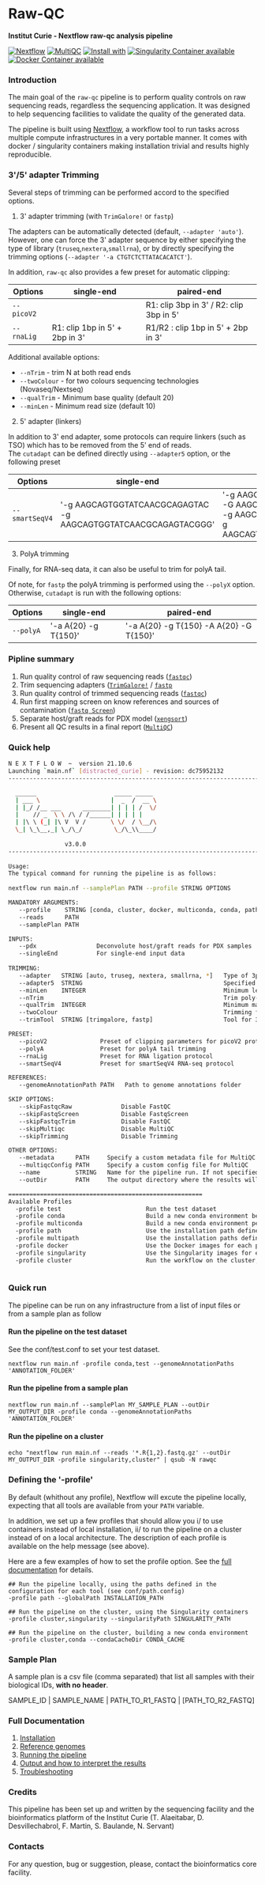 # Raw-QC 

**Institut Curie - Nextflow raw-qc analysis pipeline**

[![Nextflow](https://img.shields.io/badge/nextflow-%E2%89%A50.32.0-brightgreen.svg)](https://www.nextflow.io/)
[![MultiQC](https://img.shields.io/badge/MultiQC-1.8-blue.svg)](https://multiqc.info/)
[![Install with](https://anaconda.org/anaconda/conda-build/badges/installer/conda.svg)](https://conda.anaconda.org/anaconda)
[![Singularity Container available](https://img.shields.io/badge/singularity-available-7E4C74.svg)](https://singularity.lbl.gov/)
[![Docker Container available](https://img.shields.io/badge/docker-available-003399.svg)](https://www.docker.com/)

### Introduction

The main goal of the `raw-qc` pipeline is to perform quality controls on raw sequencing reads, regardless the sequencing application.
It was designed to help sequencing facilities to validate the quality of the generated data.

The pipeline is built using [Nextflow](https://www.nextflow.io), a workflow tool to run tasks across multiple compute infrastructures in a very portable manner. 
It comes with docker / singularity containers making installation trivial and results highly reproducible.

### 3'/5' adapter Trimming

Several steps of trimming can be performed accord to the specified options.

1. 3' adapter trimming (with `TrimGalore!` or `fastp`)

The adapters can be automatically detected (default, `--adapter 'auto'`).  
However, one can force the 3' adapter sequence by either specifying the type of library (`truseq`,`nextera`,`smallrna`), 
or by directly specifying the trimming options (`--adapter '-a CTGTCTCTTATACACATCT'`).

In addition, `raw-qc` also provides a few preset for automatic clipping:

| Options                   | single-end                     | paired-end                               |
|---------------------------|--------------------------------|------------------------------------------|
| `--picoV2`                |                                | R1: clip 3bp in 3' / R2: clip 3bp in 5'  |
| `--rnaLig`                | R1: clip 1bp in 5' + 2bp in 3' | R1/R2 :  clip 1bp in 5' + 2bp in 3'      |

Additional available options:

* `--nTrim` - trim N at both read ends
* `--twoColour` - for two colours sequencing technologies (Novaseq/Nextseq)
* `--qualTrim` - Minimum base quality (default 20)
* `--minLen` - Minimum read size (default 10)

2. 5' adapter (linkers)

In addition to 3' end adapter, some protocols can require linkers (such as TSO) which has to be removed from the 5' end of reads.  
The `cutadapt` can be defined directly using `--adapter5` option, or the following preset

| Options                   | single-end                     | paired-end                                                  |
|---------------------------|--------------------------------|-------------------------------------------------------------|
| `--smartSeqV4`            | '-g AAGCAGTGGTATCAACGCAGAGTAC -g AAGCAGTGGTATCAACGCAGAGTACGGG' | '-g AAGCAGTGGTATCAACGCAGAGTAC -G AAGCAGTGGTATCAACGCAGAGTAC -g AAGCAGTGGTATCAACGCAGAGTAC -g AAGCAGTGGTATCAACGCAGAGTACGGG' |


3. PolyA trimming

Finally, for RNA-seq data, it can also be useful to trim for polyA tail.  

Of note, for `fastp` the polyA trimming is performed using the `--polyX` option.
Otherwise, `cutadapt` is run with the following options:

| Options                   | single-end                     | paired-end                              |
|---------------------------|--------------------------------|-----------------------------------------|
| `--polyA`                 | '-a A{20} -g T{150}'           | '-a A{20} -g T{150} -A A{20} -G T{150}' |


### Pipline summary

1. Run quality control of raw sequencing reads ([`fastqc`](https://www.bioinformatics.babraham.ac.uk/projects/fastqc/))
2. Trim sequencing adapters ([`TrimGalore!`](https://github.com/FelixKrueger/TrimGalore) / [`fastp`](https://github.com/OpenGene/fastp)
3. Run quality control of trimmed sequencing reads ([`fastqc`](https://www.bioinformatics.babraham.ac.uk/projects/fastqc/))
4. Run first mapping screen on know references and sources of contamination ([`fastq Screen`](https://www.bioinformatics.babraham.ac.uk/projects/fastq_screen/))
5. Separate host/graft reads for PDX model ([`xengsort`](https://gitlab.com/genomeinformatics/xengsort))
6. Present all QC results in a final report ([`MultiQC`](http://multiqc.info/))

### Quick help

```bash
N E X T F L O W  ~  version 21.10.6
Launching `main.nf` [distracted_curie] - revision: dc75952132
------------------------------------------------------------------------

  ______                      _____ _____ 
  | ___ \                    |  _  /  __ \
  | |_/ /__ ___      ________| | | | /  \/
  |    // _  \ \ /\ / /______| | | | |    
  | |\ \ (_| |\ V  V /       \ \/  / \__/\
  \_| \_\__,_| \_/\_/         \_/\_\\____/
			
                v3.0.0
------------------------------------------------------------------------
							   
Usage:
The typical command for running the pipeline is as follows:
									   
nextflow run main.nf --samplePlan PATH --profile STRING OPTIONS

MANDATORY ARGUMENTS:
   --profile    STRING [conda, cluster, docker, multiconda, conda, path, multipath, singularity]  Configuration profile to use. Can use multiple (comma separated).
   --reads      PATH                                                                              Path to input data (must be surrounded with quotes)
   --samplePlan PATH                                                                              Path to sample plan (csv format) with raw reads (if `--reads` is not specified)

INPUTS:
   --pdx                 Deconvolute host/graft reads for PDX samples
   --singleEnd           For single-end input data
	
TRIMMING:
   --adapter   STRING [auto, truseg, nextera, smallrna, *]   Type of 3prime adapter to trim
   --adapter5  STRING                                        Specified cutadapt options for 5prime adapter trimming
   --minLen    INTEGER                                       Minimum length of trimmed sequences
   --nTrim                                                   Trim poly-N sequence at the end of the reads
   --qualTrim  INTEGER                                       Minimum mapping quality for trimming
   --twoColour                                               Trimming for NextSeq/NovaSeq sequencers
   --trimTool  STRING [trimgalore, fastp]                    Tool for 3prime adapter trimming and auto-detection

PRESET:
   --picoV2               Preset of clipping parameters for picoV2 protocol
   --polyA                Preset for polyA tail trimming
   --rnaLig               Preset for RNA ligation protocol
   --smartSeqV4           Preset for smartSeqV4 RNA-seq protocol

REFERENCES:
   --genomeAnnotationPath PATH   Path to genome annotations folder

SKIP OPTIONS:
   --skipFastqcRaw              Disable FastQC
   --skipFastqScreen            Disable FastqScreen
   --skipFastqcTrim             Disable FastQC
   --skipMultiqc                Disable MultiQC
   --skipTrimming               Disable Trimming

OTHER OPTIONS:
   --metadata      PATH     Specify a custom metadata file for MultiQC
   --multiqcConfig PATH     Specify a custom config file for MultiQC
   --name          STRING   Name for the pipeline run. If not specified, Nextflow will automatically generate a random mnemonic
   --outDir        PATH     The output directory where the results will be saved

=======================================================
Available Profiles
  -profile test                        Run the test dataset
  -profile conda                       Build a new conda environment before running the pipeline. Use `--condaCacheDir` to define the conda cache path
  -profile multiconda                  Build a new conda environment per process before running the pipeline. Use `--condaCacheDir` to define the conda cache path
  -profile path                        Use the installation path defined for all tools. Use `--globalPath` to define the insallation path
  -profile multipath                   Use the installation paths defined for each tool. Use `--globalPath` to define the insallation path
  -profile docker                      Use the Docker images for each process
  -profile singularity                 Use the Singularity images for each process. Use `--singularityPath` to define the insallation path
  -profile cluster                     Run the workflow on the cluster, instead of locally
  
```

### Quick run

The pipeline can be run on any infrastructure from a list of input files or from a sample plan as follow

#### Run the pipeline on the test dataset
See the conf/test.conf to set your test dataset.

```
nextflow run main.nf -profile conda,test --genomeAnnotationPaths 'ANNOTATION_FOLDER'

```

#### Run the pipeline from a sample plan

```
nextflow run main.nf --samplePlan MY_SAMPLE_PLAN --outDir MY_OUTPUT_DIR -profile conda --genomeAnnotationPaths 'ANNOTATION_FOLDER'

```

#### Run the pipeline on a cluster

```
echo "nextflow run main.nf --reads '*.R{1,2}.fastq.gz' --outDir MY_OUTPUT_DIR -profile singularity,cluster" | qsub -N rawqc

```

### Defining the '-profile'

By default (whithout any profile), Nextflow will excute the pipeline locally, expecting that all tools are available from your `PATH` variable.

In addition, we set up a few profiles that should allow you i/ to use containers instead of local installation, ii/ to run the pipeline on a cluster instead of on a local architecture.
The description of each profile is available on the help message (see above).

Here are a few examples of how to set the profile option. See the [full documentation](docs/profiles.md) for details.

```
## Run the pipeline locally, using the paths defined in the configuration for each tool (see conf/path.config)
-profile path --globalPath INSTALLATION_PATH 

## Run the pipeline on the cluster, using the Singularity containers
-profile cluster,singularity --singularityPath SINGULARITY_PATH 

## Run the pipeline on the cluster, building a new conda environment
-profile cluster,conda --condaCacheDir CONDA_CACHE 
```

### Sample Plan

A sample plan is a csv file (comma separated) that list all samples with their biological IDs, **with no header**.


SAMPLE_ID | SAMPLE_NAME | PATH_TO_R1_FASTQ | [PATH_TO_R2_FASTQ]

### Full Documentation

1. [Installation](docs/installation.md)
2. [Reference genomes](docs/referenceGenomes.md)
3. [Running the pipeline](docs/usage.md)
4. [Output and how to interpret the results](docs/output.md)
5. [Troubleshooting](docs/troubleshooting.md)

### Credits

This pipeline has been set up and written by the sequencing facility and the bioinformatics platform of the Institut Curie (T. Alaeitabar, D. Desvillechabrol, F. Martin, S. Baulande, N. Servant)

### Contacts

For any question, bug or suggestion, please, contact the bioinformatics core facility.


